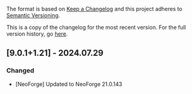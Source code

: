 The format is based on [Keep a Changelog](http://keepachangelog.com/en/1.0.0/) and this project adheres to [Semantic Versioning](http://semver.org/spec/v2.0.0.html).

This is a copy of the changelog for the most recent version. For the full version history, go [here](https://github.com/illusivesoulworks/charmofundying/blob/1.21.x/CHANGELOG.md).

## [9.0.1+1.21] - 2024.07.29
### Changed
- [NeoForge] Updated to NeoForge 21.0.143
